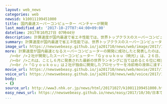 ```yaml
---
layout: web_news
categories: web
newsid: k10011199451000
title: 国内最速スーパーコンピューター ベンチャーが開発
last_modified_at: '2017-10-27T07:44:00+09:00'
datetime: 2017年10月27日 07時44分
description: 計算速度が国内最速で省エネ性能では、世界トップクラスのスーパーコンピューターの開発に成功したと日本のベンチャー企業２社が発表しました。
summary: 計算速度が国内最速で省エネ性能では、世界トップクラスのスーパーコンピューターの開発に成功したと日本のベンチャー企業２社が発表しました。
image_url: https://newswebeasy.github.io/ja201710/news/web/image/2017/10/27/K10011199451_1710270642_1710270644_01_02.jpg
more: 計算速度が国内最速となるスーパーコンピューターの開発に成功したと発表したのは、ベンチャー企業のＥｘａＳｃａｌｅｒとＰＥＺＹＣｏｍｐｕｔｉｎｇです。<br
  /><br />２社が開発したスーパーコンピューター「Ｇｙｏｕｋｏｕ（暁光）」は、２６日、１秒当たり１京４１３０兆回の計算速度を記録し、富士通が開発した「Ｏａｋｆｏｒｅｓｔ－ＰＡＣＳ」の記録を超えて、国内最速を達成したということです。<br
  /><br />これは、ことし６月に発表された最新の世界ランキングに当てはめると６位に相当する性能で、省エネ性能を示す、消費電力１ワット当たりの計算回数では、１秒間に１４６億９０００万回と世界１位に相当するということです。<br
  /><br />「Ｇｙｏｕｋｏｕ」は２社が独自に開発したプロセッサーを冷却用の液体に浸すことで、速い計算と高い省エネ性能を実現したということで、１１月発表される次回の世界ランキングに向けて、さらなる性能の向上を目指すとしています。
movie_url: https://newswebeasy.github.io/ja201710/news/web/movie/2017/10/27/k10011199451_201710271006_201710271006.mp4
voice_url: https://newswebeasy.github.io/ja201710/news/web/voice/2017/10/27/k10011199451_201710271006_201710271006.mp3
body:
- {}
source_url: http://www3.nhk.or.jp/news/html/20171027/k10011199451000.html
easy_news_url: https://newswebeasy.github.io/news/easy/2017/10/30/日本で1番計算が速いスーパーコンピューターを作る
...
```

